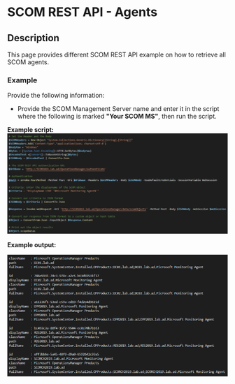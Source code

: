 # SCOM REST API - Agents


## Description
This page provides different SCOM REST API example on how to retrieve all SCOM agents.

### Example
Provide the following information:

- Provide the SCOM Management Server name and enter it in the script where the following is marked **"Your SCOM MS"**, then run the script.

**Example script:**
![alt text](https://github.com/LeonLaude/SCOM/blob/master/REST%20API/Agents/SCOM_Agents.png)

**Example output:**

![alt text](https://github.com/LeonLaude/SCOM/blob/master/REST%20API/Agents/SCOM_Agents_result.png)
